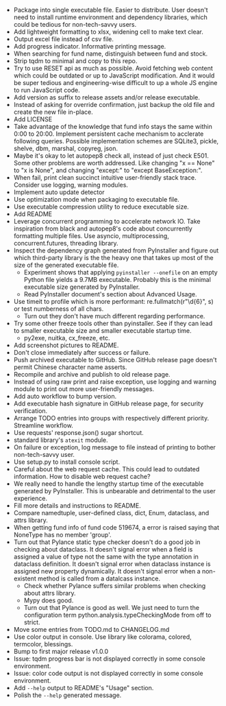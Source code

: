 - Package into single executable file. Easier to distribute. User doesn't need to install runtime environment and dependency libraries, which could be tedious for non-tech-savvy users.
- Add lightweight formatting to xlsx, widening cell to make text clear.
- Output excel file instead of csv file.
- Add progress indicator. Informative printing message.
- When searching for fund name, distinguish between fund and stock.
- Strip tqdm to minimal and copy to this repo.
- Try to use RESET api as much as possible. Avoid fetching web content which could be outdated or up to JavaScript modification. And it would be super tedious and engineering-wise difficult to up a whole JS engine to run JavaScript code.
- Add version as suffix to release assets and/or release executable.
- Instead of asking for override confirmation, just backup the old file and create the new file in-place.
- Add LICENSE
- Take advantage of the knowledge that fund info stays the same within 0:00 to 20:00. Implement persistent cache mechanism to acclerate following queries. Possible implementation schemes are SQLite3, pickle, shelve, dbm, marshal, copyreg, json.
- Maybe it's okay to let autopep8 check all, instead of just check E501. Some other problems are worth addressed. Like changing "x == None" to "x is None", and changing "except:" to "except BaseException:".
- When fail, print clean succinct intuitive user-friendly stack trace. Consider use logging, warning modules.
- Implement auto update detector
- Use optimization mode when packaging to executable file.
- Use executable compression utility to reduce executable size.
- Add README
- Leverage concurrent programming to accelerate network IO. Take inspiration from black and autopep8's code about concurrently formatting multiple files. Use asyncio, multiprocessing, concurrent.futures, threading library.
- Inspect the dependency graph generated from PyInstaller and figure out which third-party library is the the heavy one that takes up most of the size of the generated executable file.
  - Experiment shows that applying `pyinstaller --onefile` on an empty Python file yields a 9.7MB executable. Probably this is the minimal executable size generated by PyInstaller.
  - Read PyInstaller document's section about Advanced Usage.
- Use timeit to profile which is more performant: re.fullmatch(r"\d{6}", s) or test numberness of all chars.
  - Turn out they don't have much different regarding performance.
- Try some other freeze tools other than pyinstaller. See if they can lead to smaller executable size and smaller executable startup time.
  - py2exe, nuitka, cx_freeze, etc.
- Add screenshot pictures to README.
- Don't close immediately after success or failure.
- Push archived executable to GitHub. Since GitHub release page doesn't permit Chinese character name asserts.
- Recompile and archive and publish to old release page.
- Instead of using raw print and raise exception, use logging and warning module to print out more user-friendly messages.
- Add auto workflow to bump version.
- Add executable hash signature in GitHub release page, for security verification.
- Arrange TODO entries into groups with respectively different priority. Streamline workflow.
- Use requests' response.json() sugar shortcut.
- standard library's `atexit` module.
- On failure or exception, log message to file instead of printing to bother non-tech-savvy user.
- Use setup.py to install console script.
- Careful about the web request cache. This could lead to outdated information. How to disable web request cache?
- We really need to handle the lengthy startup time of the executable generated by PyInstaller. This is unbearable and detrimental to the user experience.
- Fill more details and instructions to README.
- Compare namedtuple, user-defined class, dict, Enum, dataclass, and attrs library.
- When getting fund info of fund code 519674, a error is raised saying that NoneType has no member 'group'.
- Turn out that Pylance static type checker doesn't do a good job in checking about dataclass. It doesn't signal error when a field is assigned a value of type not the same with the type annotation in dataclass definition. It doesn't signal error when dataclass instance is assigned new property dynamically. It doesn't signal error when a non-existent method is called from a datalcass instance.
  - Check whether Pylance suffers similar problems when checking about attrs library.
  - Mypy does good.
  - Turn out that Pylance is good as well. We just need to turn the configuration term python.analysis.typeCheckingMode from off to strict.
- Move some entries from TODO.md to CHANGELOG.md
- Use color output in console. Use library like colorama, colored, termcolor, blessings.
- Bump to first major release v1.0.0
- Issue: tqdm progress bar is not displayed correctly in some console environment.
- Issue: color code output is not displayed correctly in some console environment.
- Add `--help` output to README's "Usage" section.
- Polish the `--help` generated message.
